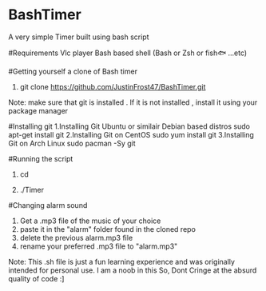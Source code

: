 # BashTimer
A very simple Timer built using bash script

#Requirements
Vlc player
Bash based shell (Bash or Zsh or fish🐟 ...etc)

#Getting yourself a clone of Bash timer
1. git clone https://github.com/JustinFrost47/BashTimer.git

Note: make sure that git is installed . If it is not installed , install it using your package manager
    
   #Installing git
  1.Installing Git Ubuntu or  similair Debian based distros
    sudo apt-get install git
  2.Installing Git on CentOS
    sudo yum install git
  3.Installing Git on Arch Linux
    sudo pacman -Sy git


#Running the script
1. cd <Location where you cloned this repo>

2. ./Timer  
  
#Changing alarm sound
1. Get a .mp3 file of the music of your choice
2. paste it in the "alarm" folder found in the cloned repo
3. delete the previous alarm.mp3 file
4. rename your preferred .mp3 file to "alarm.mp3"
  
  
Note: This .sh file is just a fun learning experience and was originally intended for personal use. 
I am a noob in this So, Dont Cringe at the absurd quality of code :]
